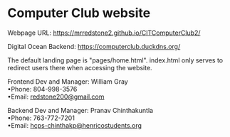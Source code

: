 # Computer Club website

Webpage URL: https://mrredstone2.github.io/CITComputerClub2/

Digital Ocean Backend: https://computerclub.duckdns.org/

The default landing page is "pages/home.html". index.html only serves to redirect users there when accessing the website.

Frontend Dev and Manager: William Gray<br>
•Phone: 804-998-3576<br>
•Email: redstone200@gmail.com
   
Backend Dev and Manager: Pranav Chinthakuntla<br>
•Phone: 763-772-7201<br>
•Email: hcps-chinthakp@henricostudents.org

